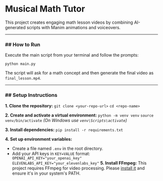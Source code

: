 # Musical Math Tutor

This project creates engaging math lesson videos by combining AI-generated scripts with Manim animations and voiceovers.

---

### ## How to Run

Execute the main script from your terminal and follow the prompts:

`python main.py`

The script will ask for a math concept and then generate the final video as `final_lesson.mp4`.

---

### ## Setup Instructions

**1. Clone the repository:**
`git clone <your-repo-url>`
`cd <repo-name>`

**2. Create and activate a virtual environment:**
`python -m venv venv`
`source venv/bin/activate` _(On Windows use `venv\Scripts\activate`)_

**3. Install dependencies:**
`pip install -r requirements.txt`

**4. Set up environment variables:**

- Create a file named `.env` in the root directory.
- Add your API keys in `KEY=VALUE` format:
  `     OPENAI_API_KEY="your_openai_key"
     ELEVENLABS_API_KEY="your_elevenlabs_key"
    `
  **5. Install FFmpeg:**
  This project requires FFmpeg for video processing. Please [install it](https://ffmpeg.org/download.html) and ensure it's in your system's PATH.
